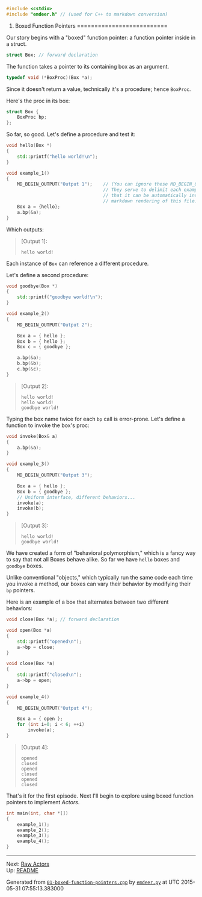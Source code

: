 ```c++
#include <cstdio>
#include "emdeer.h" // (used for C++ to markdown conversion)
```

1. Boxed Function Pointers
==========================

Our story begins with a "boxed" function pointer: a function pointer
inside in a struct.

```c++
struct Box; // forward declaration
```

The function takes a pointer to its containing box as an argument.

```c++
typedef void (*BoxProc)(Box *a);
```

Since it doesn't return a value, technically it's a procedure; hence `BoxProc`.

Here's the proc in its box:

```c++
struct Box {
    BoxProc bp;
};
```

So far, so good. Let's define a procedure and test it:

```c++
void hello(Box *)
{
    std::printf("hello world!\n");
}

void example_1()
{
    MD_BEGIN_OUTPUT("Output 1");    // (You can ignore these MD_BEGIN_OUTPUT lines.
                                    // They serve to delimit each example's output so
                                    // that it can be automatically inserted in to the
                                    // markdown rendering of this file.
    Box a = {hello};
    a.bp(&a);
}
```

Which outputs:
>[Output 1]:
> ```
> hello world!
> ```


Each instance of `Box` can reference a different procedure.

Let's define a second procedure:

```c++
void goodbye(Box *)
{
    std::printf("goodbye world!\n");
}

void example_2()
{
    MD_BEGIN_OUTPUT("Output 2");

    Box a = { hello };
    Box b = { hello };
    Box c = { goodbye };

    a.bp(&a);
    b.bp(&b);
    c.bp(&c);
}
```

>[Output 2]:
> ```
> hello world!
> hello world!
> goodbye world!
> ```

Typing the box name twice for each `bp` call is error-prone. Let's define
a function to invoke the box's proc:

```c++
void invoke(Box& a)
{
    a.bp(&a);
}

void example_3()
{
    MD_BEGIN_OUTPUT("Output 3");

    Box a = { hello };
    Box b = { goodbye };
    // Uniform interface, different behaviors...
    invoke(a);
    invoke(b);
}
```

>[Output 3]:
> ```
> hello world!
> goodbye world!
> ```

We have created a form of "behavioral polymorphism," which is a fancy
way to say that not all Boxes behave alike. So far we have `hello` boxes
and `goodbye` boxes.

Unlike conventional "objects," which typically run the same code
each time you invoke a method, our boxes can vary their behavior
by modifying their `bp` pointers.

Here is an example of a box that alternates between two different behaviors:

```c++
void close(Box *a); // forward declaration

void open(Box *a)
{
    std::printf("opened\n");
    a->bp = close;
}

void close(Box *a)
{
    std::printf("closed\n");
    a->bp = open;
}

void example_4()
{
    MD_BEGIN_OUTPUT("Output 4");

    Box a = { open };
    for (int i=0; i < 6; ++i)
        invoke(a);
}
```

>[Output 4]:
> ```
> opened
> closed
> opened
> closed
> opened
> closed
> ```

That's it for the first episode. Next I'll begin to explore using boxed function pointers to implement _Actors_.

```c++
int main(int, char *[])
{
    example_1();
    example_2();
    example_3();
    example_4();
}
```

***
Next: [Raw Actors](02-raw-actors.cpp.md) <br/>
Up: [README](README.md)

Generated from [`01-boxed-function-pointers.cpp`](01-boxed-function-pointers.cpp) by [`emdeer.py`](emdeer.py) at UTC 2015-05-31 07:55:13.383000
